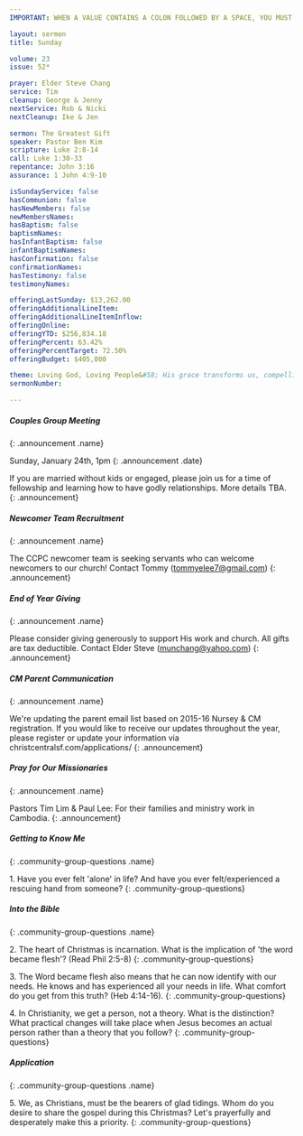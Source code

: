 ```yaml
---
IMPORTANT: WHEN A VALUE CONTAINS A COLON FOLLOWED BY A SPACE, YOU MUST USE &#58;

layout: sermon
title: Sunday

volume: 23
issue: 52*

prayer: Elder Steve Chang
service: Tim
cleanup: George & Jenny
nextService: Rob & Nicki
nextCleanup: Ike & Jen

sermon: The Greatest Gift
speaker: Pastor Ben Kim
scripture: Luke 2:8-14
call: Luke 1:30-33
repentance: John 3:16
assurance: 1 John 4:9-10

isSundayService: false
hasCommunion: false
hasNewMembers: false
newMembersNames:
hasBaptism: false
baptismNames: 
hasInfantBaptism: false
infantBaptismNames: 
hasConfirmation: false
confirmationNames: 
hasTestimony: false
testimonyNames:

offeringLastSunday: $13,262.00
offeringAdditionalLineItem: 
offeringAdditionalLineItemInflow: 
offeringOnline: 
offeringYTD: $256,834.18
offeringPercent: 63.42%
offeringPercentTarget: 72.50%
offeringBudget: $405,000

theme: Loving God, Loving People&#58; His grace transforms us, compelling us to love others.
sermonNumber: 

---
```


##### Couples Group Meeting
{: .announcement .name}

Sunday, January 24th, 1pm
{: .announcement .date}

If you are married without kids or engaged, please join us for a time of fellowship and learning how to have godly relationships. More details TBA.
{: .announcement} 

##### Newcomer Team Recruitment
{: .announcement .name}

The CCPC newcomer team is seeking servants who can welcome newcomers to our church! Contact Tommy (tommyelee7@gmail.com)
{: .announcement} 

##### End of Year Giving
{: .announcement .name}

Please consider giving generously to support His work and church. All gifts are tax deductible. Contact Elder Steve (munchang@yahoo.com)
{: .announcement}

##### CM Parent Communication
{: .announcement .name}

We're updating the parent email list based on 2015-16 Nursey & CM registration. If you would like to receive our updates throughout the year, please register or update your information via christcentralsf.com/applications/
{: .announcement}

##### Pray for Our Missionaries
{: .announcement .name}

Pastors Tim Lim & Paul Lee: For their families and ministry work in Cambodia.
{: .announcement} 



##### Getting to Know Me
{: .community-group-questions .name}

1\. Have you ever felt 'alone' in life? And have you ever felt/experienced a rescuing hand from someone? 
{: .community-group-questions}

##### Into the Bible
{: .community-group-questions .name}

2\. The heart of Christmas is incarnation. What is the implication of 'the word became flesh'? (Read Phil 2:5-8)
{: .community-group-questions}

3\. The Word became flesh also means that he can now identify with our needs. He knows and has experienced all your needs in life. What comfort do you get from this truth? (Heb 4:14-16).
{: .community-group-questions}

4\. In Christianity, we get a person, not a theory. What is the distinction? What practical changes will take place when Jesus becomes an actual person rather than a theory that you follow?
{: .community-group-questions}

##### Application
{: .community-group-questions .name}

5\. We, as Christians, must be the bearers of glad tidings. Whom do you desire to share the gospel during this Christmas? Let's prayerfully and desperately make this a priority. 
{: .community-group-questions}